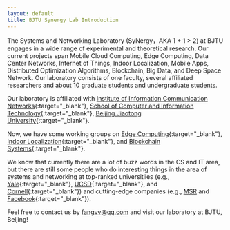 ```yaml
---
layout: default
title: BJTU Synergy Lab Introduction
---
```


The Systems and Networking Laboratory (SyNergy，AKA 1 + 1 > 2) at BJTU engages in a wide range of experimental and theoretical research. Our current projects span Mobile Cloud Computing, Edge Computing, Data Center Networks, Internet of Things, Indoor Localization, Mobile Apps, Distributed Optimization Algorithms, Blockchain, Big Data, and Deep Space Network. Our laboratory consists of one faculty, several affiliated researchers and about 10 graduate students and undergraduate students.

Our laboratory is affiliated with [Institute of Information Communication Networks](http://icn.bjtu.edu.cn){:target="_blank"}, [School of Computer and Information Technology](http://scit.bjtu.edu.cn){:target="_blank"}, [Beijing Jiaotong University](http://www.bjtu.edu.cn){:target="_blank"}.

Now, we have some working groups on [Edge Computing](https://fangvv.gitee.io/homepage/Edgecomp/){:target="_blank"}, [Indoor Localization](https://fangvv.gitee.io/homepage/IndoorLoc/){:target="_blank"}, and [Blockchain Systems](https://fangvv.gitee.io/homepage/BlockchainBJTU/){:target="_blank"}.

We know that currently there are a lot of buzz words in the CS and IT area, but there are still some people who do interesting things in the area of systems and networking at top-ranked universitiies (e.g., [Yale](https://cpsc.yale.edu/research/computer-systems-and-networking){:target="_blank"}, [UCSD](https://www.sysnet.ucsd.edu/sysnet/){:target="_blank"}, and [Cornell](https://www.cs.cornell.edu/research/systems){:target="_blank"}) and cutting-edge companies (e.g., [MSR](https://www.microsoft.com/en-us/research/research-area/systems-and-networking/) and [Facebook](https://research.fb.com/category/systems-and-networking/){:target="_blank"}).

Feel free to contact us by fangvv@qq.com and visit our laboratory at BJTU, Beijing!

